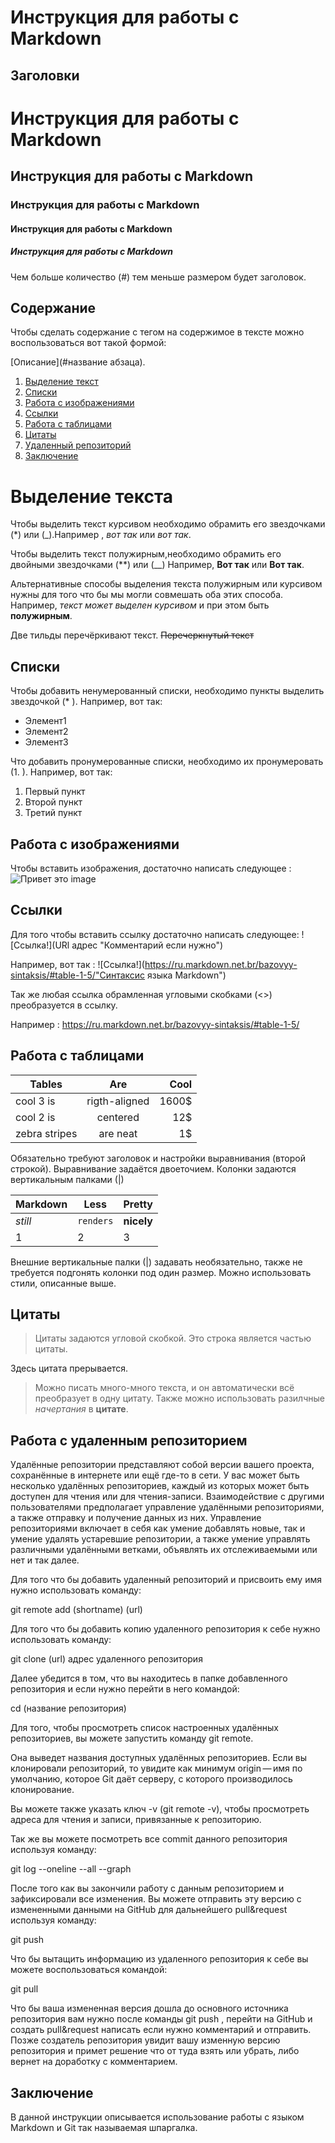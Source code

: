 # Инструкция для работы с Markdown
## Заголовки

# Инструкция для работы с Markdown
## Инструкция для работы с Markdown
### Инструкция для работы с Markdown
#### Инструкция для работы с Markdown
##### Инструкция для работы с Markdown

Чем больше количество (#) тем меньше размером будет заголовок.

## Содержание

Чтобы сделать содержание с тегом на содержимое в тексте 
можно воспользоваться вот такой формой:

[Описание](#название абзаца).

1. [Выделение текст](#выделение-текста)
2. [Списки](#списки)
3. [Работа с изображениями](#работа-с-изображениями)
4. [Ссылки](#ссылки)
5. [Работа с таблицами](#работа-с-таблицами)
6. [Цитаты](#цитаты)
7. [Удаленный репозиторий](#работа-с-удаленным-репозиторием)
8. [Заключение](#заключение)




# Выделение текста 
Чтобы выделить текст курсивом необходимо обрамить его звездочками (*) или (_).Например , *вот так* или _вот так_.

Чтобы выделить текст полужирным,необходимо обрамить его двойными звездочками (**) или (__) Например, **Вот так** или __Вот так__.

Альтернативные способы выделения текста полужирным или курсивом нужны для того что бы мы могли совмешать оба этих способа. 
Например, _текст может выделен курсивом_ и при этом быть **полужирным**.

Две тильды перечёркивают текст. ~~Перечеркнутый текст~~

## Списки

Чтобы добавить ненумерованный списки, необходимо пункты выделить звездочкой (* ).
Например, вот так:
* Элемент1
* Элемент2
* Элемент3

Что добавить пронумерованные списки, необходимо их пронумеровать (1. ).
Например, вот так:
1. Первый пункт
2. Второй пункт
3. Третий пункт

## Работа с изображениями

Чтобы вставить изображения, достаточно написать следующее :
![Привет это image](image.png)


## Ссылки

Для того чтобы вставить ссылку достаточно написать следующее:
![Ссылка!](URl aдрес "Комментарий если нужно")

Например, вот так : 
![Сcылка!](https://ru.markdown.net.br/bazovyy-sintaksis/#table-1-5/"Синтаксис языка Markdown")

Так же любая ссылка обрамленная угловыми скобками (<>) преобразуется в ссылку.

Например : <https://ru.markdown.net.br/bazovyy-sintaksis/#table-1-5/>

## Работа с таблицами

| Tables | Are | Cool |
|---------------|:--------------:|--------------:|
|cool 3 is      | rigth-aligned  | 1600$         |
|cool 2 is      | centered       | 12$           |
|zebra stripes  | are neat       | 1$            |

Обязательно требуют заголовок и настройки выравнивания (второй строкой). Выравнивание задаётся двоеточием. Колонки задаются вертикальным палками (|)

Markdown | Less | Pretty
----|----|-----|
*still* | `renders` | **nicely** 
1 | 2 | 3

Внешние вертикальные палки (|) задавать необязательно, также не требуется подгонять колонки под один размер. Можно использовать стили, описанные выше.

## Цитаты

> Цитаты задаются угловой скобкой.
> Это строка является частью цитаты.

Здесь цитата прерывается.

>Можно писать много-много текста, и он автоматически всё преобразует в одну цитату. Также можно использовать разилчные *начертания* в **цитате**.
  
## Работа с удаленным репозиторием

Удалённые репозитории представляют собой версии вашего проекта, сохранённые в интернете или ещё где-то в сети. У вас может быть несколько удалённых репозиториев, каждый из которых может быть доступен для чтения или для чтения-записи. Взаимодействие с другими пользователями предполагает управление удалёнными репозиториями, а также отправку и получение данных из них. Управление репозиториями включает в себя как умение добавлять новые, так и умение удалять устаревшие репозитории, а также умение управлять различными удалёнными ветками, объявлять их отслеживаемыми или нет и так далее.

Для того что бы добавить удаленный репозиторий и присвоить ему имя нужно использовать команду:

git remote add (shortname) (url)

Для того что бы добавить копию удаленного репозитория к себе  нужно использовать команду:

git clone (url) адрес удаленного репозитория

Далее убедится в том, что вы находитесь в папке добавленного репозитория и если нужно перейти в него командой:

cd (название репозитория)

Для того, чтобы просмотреть список настроенных удалённых репозиториев, вы можете запустить команду  git remote.

 Она выведет названия доступных удалённых репозиториев. Если вы клонировали репозиторий, то увидите как минимум origin — имя по умолчанию, которое Git даёт серверу, с которого производилось клонирование.

Вы можете также указать ключ -v (git remote -v), чтобы просмотреть адреса для чтения и записи, привязанные к репозиторию.

Так же вы можете посмотреть все commit данного репозитория используя команду:

git log --oneline --all --graph

После того как вы закончили работу с данным репозиторием и зафиксировали все изменения. Вы можете отправить эту версию с измененными данными на GitHub  для дальнейшего pull&request используя команду:

git push

Что бы вытащить информацию из удаленного репозитория к себе  вы можете воспользоваться командой:

git pull 

Что бы ваша измененная версия дошла до основного источника репозитория вам нужно после команды git push , перейти на GitHub и создать pull&request написать если нужно комментарий и отправить. Позже создатель репозитория увидит вашу изменную версию репозитория и примет решение что от туда взять или убрать, либо вернет на доработку с комментарием.

## Заключение
 В данной инструкции описывается использование работы с языком Markdown и Git так называемая шпаргалка.